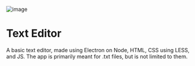 ![image](https://github.com/Saadat28Ali/Text-Editor/assets/119609356/80065fb8-9146-4128-875c-fd94300e9d9a)

<h1> Text Editor </h1>
<p> A basic text editor, made using Electron on Node, HTML, CSS using LESS, and JS. The app is primarily meant for .txt files, but is not limited to them.</p>
